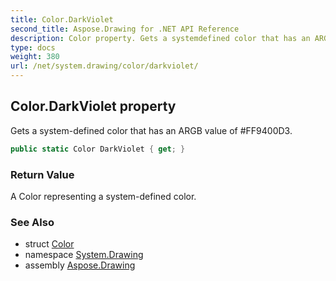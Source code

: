 ```yaml
---
title: Color.DarkViolet
second_title: Aspose.Drawing for .NET API Reference
description: Color property. Gets a systemdefined color that has an ARGB value of FF9400D3
type: docs
weight: 380
url: /net/system.drawing/color/darkviolet/
---
```

## Color.DarkViolet property

Gets a system-defined color that has an ARGB value of #FF9400D3.

```csharp
public static Color DarkViolet { get; }
```

### Return Value

A Color representing a system-defined color.

### See Also

* struct [Color](../)
* namespace [System.Drawing](../../color/)
* assembly [Aspose.Drawing](../../../)


